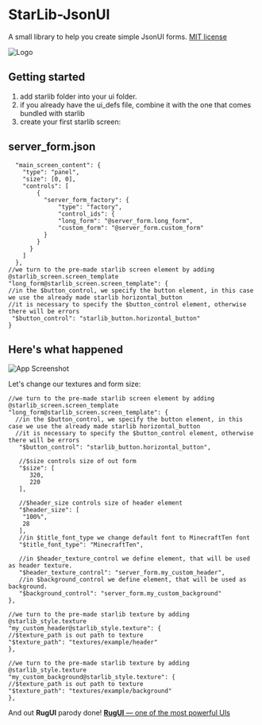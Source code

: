 # StarLib-JsonUI
A small library to help you create simple JsonUI forms.
[MIT license](https://choosealicense.com/licenses/mit/)

![Logo](https://i.postimg.cc/505tF3Lx/model.png)

## Getting started
1. add starlib folder into your ui folder.
2. if you already have the ui_defs file, combine it with the one that comes bundled with starlib
3. create your first starlib screen:
## server_form.json
```jsonc
  "main_screen_content": {
    "type": "panel",
    "size": [0, 0],
    "controls": [
        {
          "server_form_factory": {
              "type": "factory",
              "control_ids": {
              "long_form": "@server_form.long_form",
              "custom_form": "@server_form.custom_form"
          }
        }
      }
    ]
  },
//we turn to the pre-made starlib screen element by adding @starlib_screen.screen_template
"long_form@starlib_screen.screen_template": {
//in the $button_control, we specify the button element, in this case we use the already made starlib horizontal_button
//it is necessary to specify the $button_control element, otherwise there will be errors
 "$button_control": "starlib_button.horizontal_button"
}
```
## Here's what happened
![App Screenshot](https://i.postimg.cc/jSkcG6Wd/2024-10-19-113144.png?text=App+Screenshot+Here)

Let's change our textures and form size:

```jsonc
//we turn to the pre-made starlib screen element by adding @starlib_screen.screen_template
"long_form@starlib_screen.screen_template": {
  //in the $button_control, we specify the button element, in this case we use the already made starlib horizontal_button
  //it is necessary to specify the $button_control element, otherwise there will be errors
   "$button_control": "starlib_button.horizontal_button",

   //$size controls size of out form
   "$size": [
      320,
      220
   ],

   //$header_size controls size of header element
   "$header_size": [
    "100%",
    28
   ],
   //in $title_font_type we change default font to MinecraftTen font
   "$title_font_type": "MinecraftTen",

   //in $header_texture_control we define element, that will be used as header texture.
   "$header_texture_control": "server_form.my_custom_header",
   //in $background_control we define element, that will be used as background.
   "$background_control": "server_form.my_custom_background"
},

//we turn to the pre-made starlib texture by adding @starlib_style.texture
"my_custom_header@starlib_style.texture": {
//$texture_path is out path to texture
"$texture_path": "textures/example/header"
},

//we turn to the pre-made starlib texture by adding @starlib_style.texture
"my_custom_background@starlib_style.texture": {
//$texture_path is out path to texture
"$texture_path": "textures/example/background"
},
```
And out **RugUI** parody done!
[**RugUI** — one of the most powerful UIs](https://discord.com/channels/523663022053392405/1294631804740964405)
